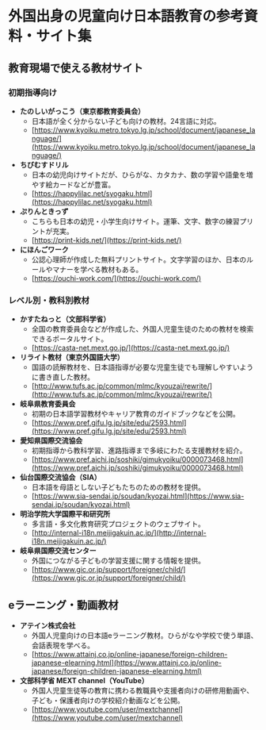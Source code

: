 # 外国出身の児童向け日本語教育の参考資料・サイト集

## 教育現場で使える教材サイト

### 初期指導向け

*   **たのしいがっこう（東京都教育委員会）**
    *   日本語が全く分からない子ども向けの教材。24言語に対応。
    *   [https://www.kyoiku.metro.tokyo.lg.jp/school/document/japanese_language/](https://www.kyoiku.metro.tokyo.lg.jp/school/document/japanese_language/)
*   **ちびむすドリル**
    *   日本の幼児向けサイトだが、ひらがな、カタカナ、数の学習や語彙を増やす絵カードなどが豊富。
    *   [https://happylilac.net/syogaku.html](https://happylilac.net/syogaku.html)
*   **ぷりんときっず**
    *   こちらも日本の幼児・小学生向けサイト。運筆、文字、数字の練習プリントが充実。
    *   [https://print-kids.net/](https://print-kids.net/)
*   **にほんごワーク**
    *   公認心理師が作成した無料プリントサイト。文字学習のほか、日本のルールやマナーを学べる教材もある。
    *   [https://ouchi-work.com/](https://ouchi-work.com/)

### レベル別・教科別教材

*   **かすたねっと（文部科学省）**
    *   全国の教育委員会などが作成した、外国人児童生徒のための教材を検索できるポータルサイト。
    *   [https://casta-net.mext.go.jp/](https://casta-net.mext.go.jp/)
*   **リライト教材（東京外国語大学）**
    *   国語の読解教材を、日本語指導が必要な児童生徒でも理解しやすいように書き直した教材。
    *   [http://www.tufs.ac.jp/common/mlmc/kyouzai/rewrite/](http://www.tufs.ac.jp/common/mlmc/kyouzai/rewrite/)
*   **岐阜県教育委員会**
    *   初期の日本語学習教材やキャリア教育のガイドブックなどを公開。
    *   [https://www.pref.gifu.lg.jp/site/edu/2593.html](https://www.pref.gifu.lg.jp/site/edu/2593.html)
*   **愛知県国際交流協会**
    *   初期指導から教科学習、進路指導まで多岐にわたる支援教材を紹介。
    *   [https://www.pref.aichi.jp/soshiki/gimukyoiku/0000073468.html](https://www.pref.aichi.jp/soshiki/gimukyoiku/0000073468.html)
*   **仙台国際交流協会（SIA）**
    *   日本語を母語としない子どもたちのための教材を提供。
    *   [https://www.sia-sendai.jp/soudan/kyozai.html](https://www.sia-sendai.jp/soudan/kyozai.html)
*   **明治学院大学国際平和研究所**
    *   多言語・多文化教育研究プロジェクトのウェブサイト。
    *   [http://internal-i18n.meijigakuin.ac.jp/](http://internal-i18n.meijigakuin.ac.jp/)
*   **岐阜県国際交流センター**
    *   外国につながる子どもの学習支援に関する情報を提供。
    *   [https://www.gic.or.jp/support/foreigner/child/](https://www.gic.or.jp/support/foreigner/child/)


## eラーニング・動画教材

*   **アテイン株式会社**
    *   外国人児童向けの日本語eラーニング教材。ひらがなや学校で使う単語、会話表現を学べる。
    *   [https://www.attainj.co.jp/online-japanese/foreign-children-japanese-elearning.html](https://www.attainj.co.jp/online-japanese/foreign-children-japanese-elearning.html)
*   **文部科学省 MEXT channel（YouTube）**
    *   外国人児童生徒等の教育に携わる教職員や支援者向けの研修用動画や、子ども・保護者向けの学校紹介動画などを公開。
    *   [https://www.youtube.com/user/mextchannel](https://www.youtube.com/user/mextchannel)
